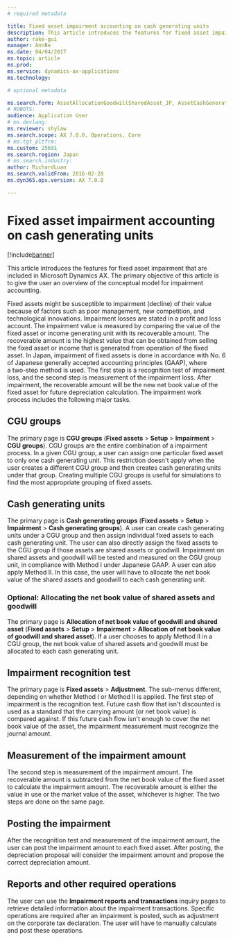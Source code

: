 ```yaml
---
# required metadata

title: Fixed asset impairment accounting on cash generating units
description: This article introduces the features for fixed asset impairment that are included in Microsoft Dynamics AX. The primary objective of this article is to give the user an overview of the conceptual model for impairment accounting. 
author: rake-gui
manager: AnnBe
ms.date: 04/04/2017
ms.topic: article
ms.prod: 
ms.service: dynamics-ax-applications
ms.technology: 

# optional metadata

ms.search.form: AssetAllocationGoodwillSharedAsset_JP, AssetCashGeneratingUnit_JP, AssetCashGeneratingUnitGroup_JP, AssetImpairmentRecognitionMethod1_JP, AssetImpairmentRecognitionMethod2_JP
# ROBOTS: 
audience: Application User
# ms.devlang: 
ms.reviewer: shylaw
ms.search.scope: AX 7.0.0, Operations, Core
# ms.tgt_pltfrm: 
ms.custom: 25691
ms.search.region: Japan
# ms.search.industry: 
author: RichardLuan
ms.search.validFrom: 2016-02-28
ms.dyn365.ops.version: AX 7.0.0

---
```


# Fixed asset impairment accounting on cash generating units

[!include[banner](../includes/banner.md)]


This article introduces the features for fixed asset impairment that are included in Microsoft Dynamics AX. The primary objective of this article is to give the user an overview of the conceptual model for impairment accounting. 

Fixed assets might be susceptible to impairment (decline) of their value because of factors such as poor management, new competition, and technological innovations. Impairment losses are stated in a profit and loss account. The impairment value is measured by comparing the value of the fixed asset or income generating unit with its recoverable amount. The recoverable amount is the highest value that can be obtained from selling the fixed asset or income that is generated from operation of the fixed asset. In Japan, impairment of fixed assets is done in accordance with No. 6 of Japanese generally accepted accounting principles (GAAP), where a two-step method is used. The first step is a recognition test of impairment loss, and the second step is measurement of the impairment loss. After impairment, the recoverable amount will be the new net book value of the fixed asset for future depreciation calculation. The impairment work process includes the following major tasks.

## CGU groups
The primary page is **CGU groups** (**Fixed assets** &gt; **Setup** &gt; **Impairment** &gt; **CGU groups**). CGU groups are the entire combination of a impairment process. In a given CGU group, a user can assign one particular fixed asset to only one cash generating unit. This restriction doesn't apply when the user creates a different CGU group and then creates cash generating units under that group. Creating multiple CGU groups is useful for simulations to find the most appropriate grouping of fixed assets.

## Cash generating units
The primary page is **Cash generating groups** (**Fixed assets** &gt; **Setup** &gt; **Impairment** &gt; **Cash generating groups**). A user can create cash generating units under a CGU group and then assign individual fixed assets to each cash generating unit. The user can also directly assign the fixed assets to the CGU group if those assets are shared assets or goodwill. Impairment on shared assets and goodwill will be tested and measured on the CGU group unit, in compliance with Method I under Japanese GAAP. A user can also apply Method II. In this case, the user will have to allocate the net book value of the shared assets and goodwill to each cash generating unit.

### Optional: Allocating the net book value of shared assets and goodwill

The primary page is **Allocation of net book value of goodwill and shared asset** (**Fixed assets** &gt; **Setup** &gt; **Impairment** &gt; **Allocation of net book value of goodwill and shared asset**). If a user chooses to apply Method II in a CGU group, the net book value of shared assets and goodwill must be allocated to each cash generating unit.

## Impairment recognition test
The primary page is **Fixed assets** &gt; **Adjustment**. The sub-menus different, depending on whether Method I or Method II is applied. The first step of impairment is the recognition test. Future cash flow that isn't discounted is used as a standard that the carrying amount (or net book value) is compared against. If this future cash flow isn't enough to cover the net book value of the asset, the impairment measurement must recognize the journal amount.

## Measurement of the impairment amount
The second step is measurement of the impairment amount. The recoverable amount is subtracted from the net book value of the fixed asset to calculate the impairment amount. The recoverable amount is either the value in use or the market value of the asset, whichever is higher. The two steps are done on the same page.

## Posting the impairment
After the recognition test and measurement of the impairment amount, the user can post the impairment amount to each fixed asset. After posting, the depreciation proposal will consider the impairment amount and propose the correct depreciation amount.

## Reports and other required operations
The user can use the **Impairment reports and transactions** inquiry pages to retrieve detailed information about the impairment transactions. Specific operations are required after an impairment is posted, such as adjustment on the corporate tax declaration. The user will have to manually calculate and post these operations.



